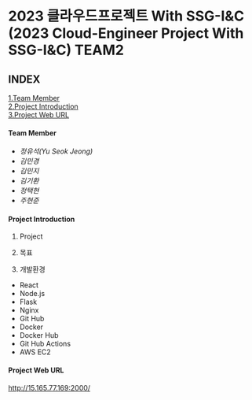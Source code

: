 2023 클라우드프로젝트 With SSG-I&C
(2023 Cloud-Engineer Project With SSG-I&C) TEAM2
=====================================================================================
## INDEX  
[1.Team Member](#team-member)  
[2.Project Introduction](#project-introduction)  
[3.Project Web URL](#project-web-url)


#### Team Member
- *정유석(Yu Seok Jeong)*   
- *김민경*
- *김민지*
- *김기환*
- *정택현*  
- *주현준*
  
#### Project Introduction  
1. Project



2. 목표



3. 개발환경  
- React
- Node.js
- Flask
- Nginx
- Git Hub
- Docker
- Docker Hub 
- Git Hub Actions  
- AWS EC2

#### Project Web URL  
http://15.165.77.169:2000/
